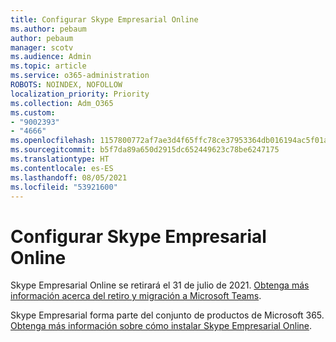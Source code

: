 ```yaml
---
title: Configurar Skype Empresarial Online
ms.author: pebaum
author: pebaum
manager: scotv
ms.audience: Admin
ms.topic: article
ms.service: o365-administration
ROBOTS: NOINDEX, NOFOLLOW
localization_priority: Priority
ms.collection: Adm_O365
ms.custom:
- "9002393"
- "4666"
ms.openlocfilehash: 1157800772af7ae3d4f65ffc78ce37953364db016194ac5f01aeb92295390f93
ms.sourcegitcommit: b5f7da89a650d2915dc652449623c78be6247175
ms.translationtype: HT
ms.contentlocale: es-ES
ms.lasthandoff: 08/05/2021
ms.locfileid: "53921600"
---
```

# <a name="set-up-skype-for-business-online"></a>Configurar Skype Empresarial Online

Skype Empresarial Online se retirará el 31 de julio de 2021. [Obtenga más información acerca del retiro y migración a Microsoft Teams](https://docs.microsoft.com/microsoftteams/skype-for-business-online-retirement).

Skype Empresarial forma parte del conjunto de productos de Microsoft 365. [Obtenga más información sobre cómo instalar Skype Empresarial Online](https://support.office.com/article/Install-Skype-for-Business-Online-8a618bc4-3fc8-4d5f-9d62-cf93a0494800).
